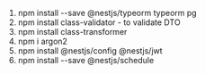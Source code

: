 1. npm install --save @nestjs/typeorm typeorm pg
2. npm install class-validator - to validate DTO
3. npm install class-transformer
4. npm i argon2
5. npm install @nestjs/config @nestjs/jwt
6. npm install --save @nestjs/schedule